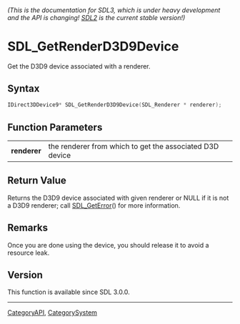 ###### (This is the documentation for SDL3, which is under heavy development and the API is changing! [SDL2](https://wiki.libsdl.org/SDL2/) is the current stable version!)
# SDL_GetRenderD3D9Device

Get the D3D9 device associated with a renderer.

## Syntax

```c
IDirect3DDevice9* SDL_GetRenderD3D9Device(SDL_Renderer * renderer);

```

## Function Parameters

|                  |                                                          |
| ---------------- | -------------------------------------------------------- |
| **renderer**     | the renderer from which to get the associated D3D device |

## Return Value

Returns the D3D9 device associated with given renderer or NULL if it is not
a D3D9 renderer; call [SDL_GetError](SDL_GetError)() for more information.

## Remarks

Once you are done using the device, you should release it to avoid a
resource leak.

## Version

This function is available since SDL 3.0.0.

----
[CategoryAPI](CategoryAPI), [CategorySystem](CategorySystem)

